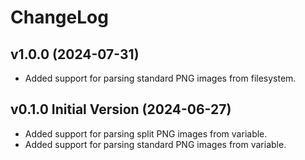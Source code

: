 # ChangeLog

## v1.0.0 (2024-07-31)

* Added support for parsing standard PNG images from filesystem.

## v0.1.0 Initial Version (2024-06-27)

* Added support for parsing split PNG images from variable.
* Added support for parsing standard PNG images from variable.
